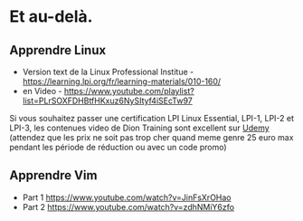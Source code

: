 # Et au-delà.

## Apprendre Linux

* Version text de la Linux Professional Institue - <https://learning.lpi.org/fr/learning-materials/010-160/>
* en Video - <https://www.youtube.com/playlist?list=PLrSOXFDHBtfHKxuz6NySItyf4iSEcTw97>

Si vous souhaitez passer une certification LPI Linux Essential, LPI-1, LPI-2 et LPI-3, les contenues video de Dion Training sont excellent sur [Udemy](https://www.udemy.com/course/linux-essentials-010/ ) (attendez que les prix ne soit pas trop cher quand meme genre 25 euro max pendant les période de réduction ou avec un code promo)

## Apprendre Vim

* Part 1 <https://www.youtube.com/watch?v=JinFsXrOHao>
* Part 2 <https://www.youtube.com/watch?v=zdhNMiY6zfo>
